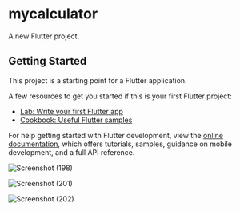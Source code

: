 # mycalculator

A new Flutter project.

## Getting Started

This project is a starting point for a Flutter application.

A few resources to get you started if this is your first Flutter project:

- [Lab: Write your first Flutter app](https://docs.flutter.dev/get-started/codelab)
- [Cookbook: Useful Flutter samples](https://docs.flutter.dev/cookbook)

For help getting started with Flutter development, view the
[online documentation](https://docs.flutter.dev/), which offers tutorials,
samples, guidance on mobile development, and a full API reference.

![Screenshot (198)](https://user-images.githubusercontent.com/88088865/232016902-c929d294-7612-439b-a263-bd9eb9d778d6.png)

![Screenshot (201)](https://user-images.githubusercontent.com/88088865/232031618-5c190c19-192d-4dac-9eaa-64cd0a9d6b79.png)

![Screenshot (202)](https://user-images.githubusercontent.com/88088865/232032962-3504d3e6-cb4c-43d3-ab70-631e7353ae2c.png)
